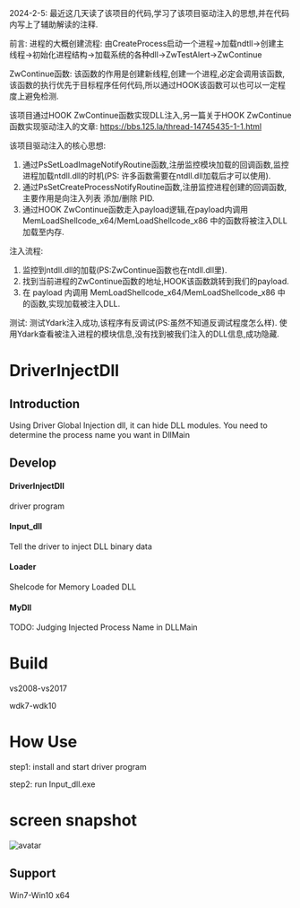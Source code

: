 
2024-2-5:
最近这几天读了该项目的代码,学习了该项目驱动注入的思想,并在代码内写上了辅助解读的注释.

前言:
进程的大概创建流程: 由CreateProcess启动一个进程->加载ndtll->创建主线程->初始化进程结构->加载系统的各种dll->ZwTestAlert->ZwContinue

ZwContinue函数: 该函数的作用是创建新线程,创建一个进程,必定会调用该函数,该函数的执行优先于目标程序任何代码,所以通过HOOK该函数可以也可以一定程度上避免检测.


该项目通过HOOK ZwContinue函数实现DLL注入,另一篇关于HOOK ZwContinue函数实现驱动注入的文章:  https://bbs.125.la/thread-14745435-1-1.html

该项目驱动注入的核心思想:
1. 通过PsSetLoadImageNotifyRoutine函数,注册监控模块加载的回调函数,监控进程加载ntdll.dll的时机(PS: 许多函数需要在ntdll.dll加载后才可以使用).
2. 通过PsSetCreateProcessNotifyRoutine函数,注册监控进程创建的回调函数,主要作用是向注入列表 添加/删除 PID.
3. 通过HOOK ZwContinue函数走入payload逻辑,在payload内调用 MemLoadShellcode_x64/MemLoadShellcode_x86 中的函数将被注入DLL加载至内存.


注入流程: 
1. 监控到ntdll.dll的加载(PS:ZwContinue函数也在ntdll.dll里).
2. 找到当前进程的ZwContinue函数的地址,HOOK该函数跳转到我们的payload.
3. 在 payload 内调用 MemLoadShellcode_x64/MemLoadShellcode_x86 中的函数,实现加载被注入DLL.


测试:
测试Ydark注入成功,该程序有反调试(PS:虽然不知道反调试程度怎么样).
使用Ydark查看被注入进程的模块信息,没有找到被我们注入的DLL信息,成功隐藏.





# DriverInjectDll

## Introduction
 
Using Driver Global Injection dll, it can hide DLL modules. You need to determine the process name you want in DllMain

## Develop

#### DriverInjectDll
driver program

#### Input_dll
Tell the driver to inject DLL binary data

#### Loader
Shelcode for Memory Loaded DLL

#### MyDll
TODO: Judging Injected Process Name in DLLMain

# Build
vs2008-vs2017

wdk7-wdk10

# How Use
step1: install and start driver program

step2: run Input_dll.exe

# screen snapshot 
![avatar](./snapshot1.jpg)

## Support

Win7-Win10 x64
